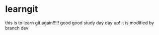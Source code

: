 # learngit
this is to learn git again!!!!!
good good study day day up!
it is modified by branch dev
